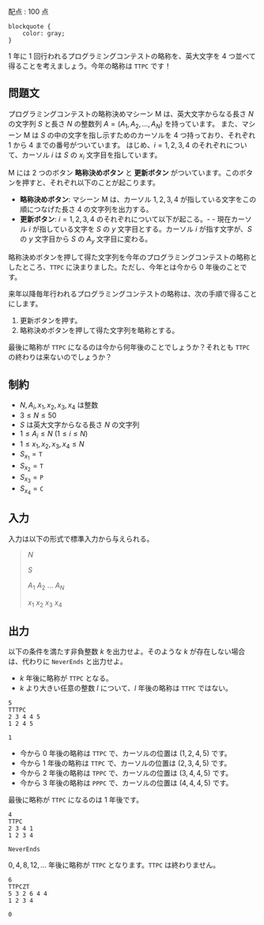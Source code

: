 配点 : $100$ 点

    blockquote {
        color: gray;
    }

$1$ 年に $1$ 回行われるプログラミングコンテストの略称を、英大文字を $4$ つ並べて得ることを考えましょう。今年の略称は `TTPC` です！

## 問題文

プログラミングコンテストの略称決めマシーン $\mathrm{M}$ は、英大文字からなる長さ $N$ の文字列 $S$ と長さ $N$ の整数列 $A = (A_1, A_2, \dots, A_N)$ を持っています。
また、マシーン $\mathrm{M}$ は $S$ の中の文字を指し示すためのカーソルを $4$ つ持っており、それぞれ $1$ から $4$ までの番号がついています。
はじめ、$i = 1, 2, 3, 4$ のそれぞれについて、カーソル $i$ は $S$ の $x_i$ 文字目を指しています。  

$\mathrm{M}$ には $2$ つのボタン **略称決めボタン** と **更新ボタン** がついています。このボタンを押すと、それぞれ以下のことが起こります。

- **略称決めボタン**: マシーン $\mathrm{M}$ は、カーソル $1, 2, 3, 4$ が指している文字をこの順につなげた長さ $4$ の文字列を出力する。
- **更新ボタン**: $i = 1, 2, 3, 4$ のそれぞれについて以下が起こる。-   - 現在カーソル $i$ が指している文字を $S$ の $y$ 文字目とする。カーソル $i$ が指す文字が、$S$ の $y$ 文字目から $S$ の $A_y$ 文字目に変わる。

略称決めボタンを押して得た文字列を今年のプログラミングコンテストの略称としたところ、`TTPC` に決まりました。ただし、今年とは今から $0$ 年後のことです。

来年以降毎年行われるプログラミングコンテストの略称は、次の手順で得ることにします。

1. 更新ボタンを押す。
2. 略称決めボタンを押して得た文字列を略称とする。

最後に略称が `TTPC` になるのは今から何年後のことでしょうか？それとも `TTPC` の終わりは来ないのでしょうか？

## 制約

- $N,A_i,x_1,x_2,x_3,x_4$ は整数
- $3\le N\le 50$
- $S$ は英大文字からなる長さ $N$ の文字列
- $1\le A_i\le N\ (1\le i\le N)$
- $1\le x_1,x_2,x_3,x_4\le N$
- $S_{x_1}={}$`T`
- $S_{x_2}={}$`T`
- $S_{x_3}={}$`P`
- $S_{x_4}={}$`C`

## 入力

入力は以下の形式で標準入力から与えられる。

> $N$
> 
> $S$
> 
> $A_1$ $A_2$ $\dots$ $A_N$
> 
> $x_1$ $x_2$ $x_3$ $x_4$

## 出力

以下の条件を満たす非負整数 $k$ を出力せよ。そのような $k$ が存在しない場合は、代わりに `NeverEnds` と出力せよ。

- $k$ 年後に略称が `TTPC` となる。
- $k$ より大きい任意の整数 $l$ について、$l$ 年後の略称は `TTPC` ではない。

```input1
5
TTTPC
2 3 4 4 5
1 2 4 5
```

```output1
1
```

- 今から $0$ 年後の略称は `TTPC` で、カーソルの位置は $(1,2,4,5)$ です。
- 今から $1$ 年後の略称は `TTPC` で、カーソルの位置は $(2,3,4,5)$ です。
- 今から $2$ 年後の略称は `TPPC` で、カーソルの位置は $(3,4,4,5)$ です。
- 今から $3$ 年後の略称は `PPPC` で、カーソルの位置は $(4,4,4,5)$ です。

最後に略称が `TTPC` になるのは $1$ 年後です。

```input2
4
TTPC
2 3 4 1
1 2 3 4
```

```output2
NeverEnds
```

$0,4,8,12,\dots$ 年後に略称が `TTPC` となります。`TTPC` は終わりません。

```input3
6
TTPCZT
5 3 2 6 4 4
1 2 3 4
```

```output3
0
```